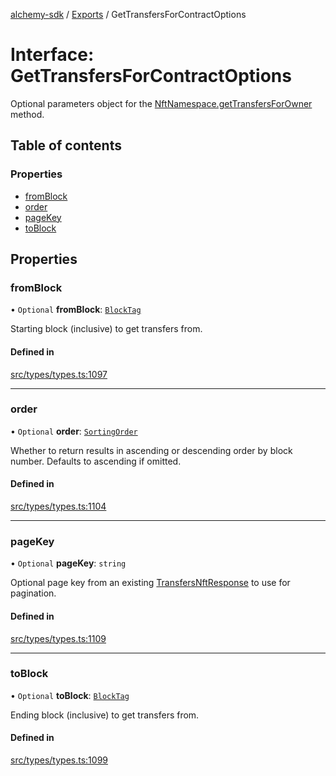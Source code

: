 [alchemy-sdk](../README.md) / [Exports](../modules.md) / GetTransfersForContractOptions

# Interface: GetTransfersForContractOptions

Optional parameters object for the [NftNamespace.getTransfersForOwner](../classes/NftNamespace.md#gettransfersforowner)
method.

## Table of contents

### Properties

- [fromBlock](GetTransfersForContractOptions.md#fromblock)
- [order](GetTransfersForContractOptions.md#order)
- [pageKey](GetTransfersForContractOptions.md#pagekey)
- [toBlock](GetTransfersForContractOptions.md#toblock)

## Properties

### fromBlock

• `Optional` **fromBlock**: [`BlockTag`](../modules.md#blocktag)

Starting block (inclusive) to get transfers from.

#### Defined in

[src/types/types.ts:1097](https://github.com/alchemyplatform/alchemy-sdk-js/blob/905f87c/src/types/types.ts#L1097)

___

### order

• `Optional` **order**: [`SortingOrder`](../enums/SortingOrder.md)

Whether to return results in ascending or descending order by block number.
Defaults to ascending if omitted.

#### Defined in

[src/types/types.ts:1104](https://github.com/alchemyplatform/alchemy-sdk-js/blob/905f87c/src/types/types.ts#L1104)

___

### pageKey

• `Optional` **pageKey**: `string`

Optional page key from an existing [TransfersNftResponse](TransfersNftResponse.md) to use for
pagination.

#### Defined in

[src/types/types.ts:1109](https://github.com/alchemyplatform/alchemy-sdk-js/blob/905f87c/src/types/types.ts#L1109)

___

### toBlock

• `Optional` **toBlock**: [`BlockTag`](../modules.md#blocktag)

Ending block (inclusive) to get transfers from.

#### Defined in

[src/types/types.ts:1099](https://github.com/alchemyplatform/alchemy-sdk-js/blob/905f87c/src/types/types.ts#L1099)
